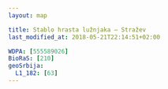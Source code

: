 ```yaml
---
layout: map

title: Stablo hrasta lužnjaka – Stražev
last_modified_at: 2018-05-21T22:14:51+02:00

WDPA: [555589026]
BioRaS: [210]
geoSrbija:
  L1_182: [63]
---
```


